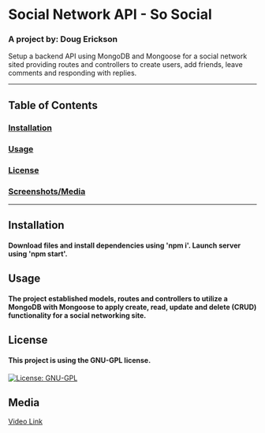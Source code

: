 
  # Social Network API - So Social 

  ### A project by: Doug Erickson 

  Setup a backend API using MongoDB and Mongoose for a social network sited providing routes and controllers to create users, add friends, leave comments and responding with replies. 

  ---
  ## Table of Contents
  ### [Installation](#installation)
  ### [Usage](#usage)
  ### [License](#license)
  ### [Screenshots/Media](#media)
  ---
  ## Installation
  #### Download files and install dependencies using 'npm i'. Launch server using 'npm start'.


  ## Usage
  #### The project established models, routes and controllers to utilize a MongoDB with Mongoose to apply create, read, update and delete (CRUD) functionality for a social networking site.


  ## License
  #### This project is using the GNU-GPL license.
  [![License: GNU-GPL](https://crimsondrac1.github.io/Portfolio/assets/images/gnu-gpl.png)](https://www.gnu.org/licenses/gpl-3.0.en.html)

  ## Media
[Video Link](./SosocialDemo1.mp4)
  